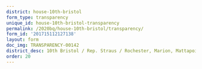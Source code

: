 ```yaml
---
district: house-10th-bristol
form_type: transparency
unique_id: house-10th-bristol-transparency
permalink: /2020bq/house-10th-bristol/transparency/
form_id: '201715112127138'
layout: form
doc_img: TRANSPARENCY-00142
district_desc: 10th Bristol / Rep. Straus / Rochester, Marion, Mattapoisett
order: 20
---
```

